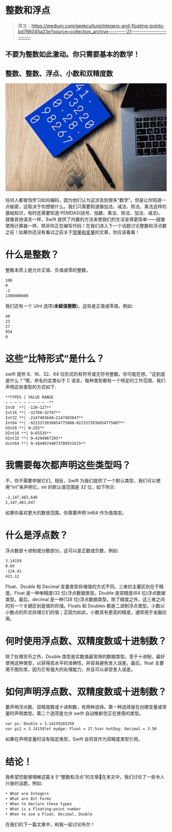 # 整数和浮点

> 原文：<https://medium.com/geekculture/integers-and-floating-points-bd766045a23e?source=collection_archive---------21----------------------->

## 不要为整数如此激动。你只需要基本的数学！

## 整数、整数、浮点、小数和双精度数

![](img/0f264151a6f6338b535cc042438fa3d9.png)

任何人都害怕学习如何编码，因为他们认为这涉及到很多“数学”。但是让你知道一点秘密，这取决于你想做什么。我们只需要知道像加法、减法、除法、乘法这样的基础知识，有时还需要知道 PEMDAS(括号、指数、乘法、除法、加法、减法)。就像其他语言一样，Swift 提供了内置的方法来使我们的生活变得更简单——就像使用计算器一样，除非你正在编写代码！在我们进入下一个话题讨论整数和浮点数之前！如果你还没有看过之前关于[常量和变量](https://blog.devgenius.io/constants-and-variables-71608fb65575)的文章，你应该看看！

# 什么是整数？

整数本质上是允许正值、负值或零的整数。

```
100
0
-2
1300400400
```

我们还有一个 UInt 选项(**未赋值整数**)。这些是正值或零值，例如:

```
40
23
27
954
0
```

# 这些“比特形式”是什么？

swift 提供 8、16、32、64 位形式的有符号或无符号整数。你可能在想，“这到底是什么？”嗯，命名约定类似于 C 语言。每种类型都有一个特定的工作范围，我们声明这些类型的方式如下:

```
**TYPES | VALUE RANGE
— — — — — — — — — -**
Int8  **| -128–127**
Int16 **| -32768–32767**
Int32 **| -2147483648–2147483647**
Int64 **| -9223372036854775808–9223372036854775807**
UInt8 **| 0–255**
UInt16 **| 0–65535**
UInt32 **| 0–4294967295**
Uint64 **| 0–18446744073709551615**
```

# 我需要每次都声明这些类型吗？

不，你不需要申报它们。相反，Swift 为我们提供了一个默认类型，我们可以使用“Int”来声明它。int 的默认值范围是 32 位，如下所示:

```
-2,147,483,648 
2,147,483,647
```

如果你喜欢更大的数值范围，你需要声明 Int64 作为值类型。

# 什么是浮点数？

浮点数是十进制或分数部分。这可以是正数或负数，例如:

```
3.14159
0.69
-124.41
421.12
```

Float、Double 和 Decimal 变量类型存储值的方式不同。三者的主要区别在于精度。Float 是一种单精度(32 位)浮点数据类型。Double 是双精度(64 位)浮点数据类型。最后，decimal 是一种(128 位)浮点数据类型。除了精度之外，这三者之间的另一个关键区别是值的存储。Floats 和 Doubles 都是二进制浮点类型。小数以小数点的形式存储它们的值；正因为如此，小数具有更高的精度，通常用于金融应用。

# 何时使用浮点数、双精度数或十进制数？

除了处理货币之外，Double 类型是实数值最常用的数据类型。至于十进制，最好使用这种类型，以获得高水平的准确性，并容易避免舍入误差。最后，float 主要用于图形库，因为它有强大的处理能力，并且可以承受舍入误差。

# 如何声明浮点数、双精度数或十进制数？

要声明浮点数、双精度数或十进制数，有两种选择。第一种选择是在创建变量或常量时声明类型。第二个选项是允许 swift 自动推断您正在使用的类型。

```
var pi: Double = 3.14159265359
var pi2 = 3.14159let myAge: Float = 27.5var hotDog: Decimal = 3.50
```

如果在声明变量时没有指定类型，Swift 会将其作为双精度类型引用。

# 结论！

我希望您能够理解这篇关于“整数和浮点”的文章🎉在本文中，我们讨论了一些令人兴奋的话题，例如:

```
• What are Integers
• What are Bit Forms
• When to declare these types
• What is a Floating-point number
• When to use a Float, Decimal, Double
```

在我们的下一篇文章中，和我一起讨论布尔！